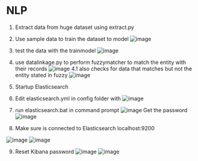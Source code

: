# NLP
1. Extract data from huge dataset using extract.py
2. Use sample data to train the dataset to model
![image](https://user-images.githubusercontent.com/61874750/202937690-0e335f9d-32c1-4584-b511-5c18fa071a88.png)
3. test the data with the trainmodel
![image](https://user-images.githubusercontent.com/61874750/202945369-85f3c6db-d268-4cc3-8a67-2fc440100b2b.png)

4. use datalinkage.py to perform fuzzymatcher to match the entity with their records
![image](https://user-images.githubusercontent.com/61874750/202962561-9c49af52-8aa8-4d08-bca1-dfdd33c65ae1.png)
  4.1 also checks for data that matches but not the entity stated in fuzzy
  ![image](https://user-images.githubusercontent.com/61874750/202963381-3258da1a-419c-482e-83cf-2537f8572dfb.png)

5. Startup Elasticsearch
1. Edit elasticsearch.yml in config folder with
![image](https://user-images.githubusercontent.com/61874750/202965280-b4c53ffb-4bba-41e1-a103-b55fc2005c13.png)

6. run elasticsearch.bat in command prompt
![image](https://user-images.githubusercontent.com/61874750/202965178-d8f902bd-b2a7-4699-8624-1b5a9ca778fd.png)
Get the password
![image](https://user-images.githubusercontent.com/61874750/202970855-89c949a6-d69f-4efa-b807-53edc6ba3a2d.png)

7. Make sure is connected to Elasticsearch
  localhost:9200
  
![image](https://user-images.githubusercontent.com/61874750/202973580-b41e274d-3777-449a-b16d-3550a151d0f9.png)
  ![image](https://user-images.githubusercontent.com/61874750/202973537-221c31d4-3d9a-4a80-8047-95ead747600c.png)

9. Reset Kibana password
![image](https://user-images.githubusercontent.com/61874750/202991290-c494adc7-4fae-4423-9d8d-e1dc3a4a53a3.png)
![image](https://user-images.githubusercontent.com/61874750/202991387-724826fd-55a2-41cc-9e99-161456f160ef.png)
